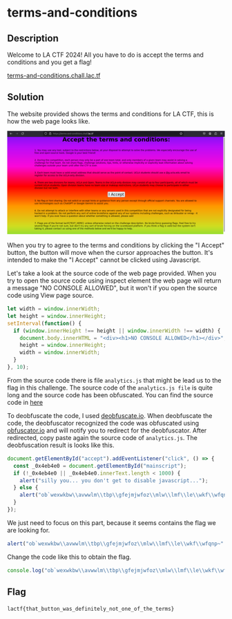 # terms-and-conditions

## Description
Welcome to LA CTF 2024! All you have to do is accept the terms and conditions and you get a flag!

[terms-and-conditions.chall.lac.tf](https://terms-and-conditions.chall.lac.tf/)

## Solution
The website provided shows the terms and conditions for LA CTF, this is how the web page looks like.

![Web page display](./1.png)

When you try to agree to the terms and conditions by clicking the "I Accept" button, the button will move when the cursor approaches the button.
It's intended to make the "I Accept" cannot be clicked using Javascript.

Let's take a look at the source code of the web page provided. 
When you try to open the source code using inspect element the web page will return a message "NO CONSOLE ALLOWED", but it won't if you open the source code using View page source.

```js
let width = window.innerWidth;
let height = window.innerHeight;
setInterval(function() {
  if (window.innerHeight !== height || window.innerWidth !== width) {
    document.body.innerHTML = "<div><h1>NO CONSOLE ALLOWED</h1></div>";
    height = window.innerHeight;
    width = window.innerWidth;
  }
}, 10);
```

From the source code there is file `analytics.js` that might be lead us to the flag in this challenge.
The source code of the `analytics.js file` is quite long and the source code has been obfuscated. You can find the source code in [here](./analytics.js)

To deobfuscate the code, I used [deobfuscate.io](https://deobfuscate.io/). 
When deobfuscate the code, the deobfuscator recognized the code was obfuscated using [obfuscator.io](https://obfuscator.io/) and will notify you to redirect for the deobfuscator.
After redirected, copy paste again the source code of `analytics.js`. The deobfuscation result is looks like this.

```js
document.getElementById("accept").addEventListener("click", () => {
  const _0x4eb4e0 = document.getElementById("mainscript");
  if (!_0x4eb4e0 || _0x4eb4e0.innerText.length < 1000) {
    alert("silly you... you don't get to disable javascript...");
  } else {
    alert("ob`wexwkbw\\avwwlm\\tbp\\gfejmjwfoz\\mlw\\lmf\\le\\wkf\\wfqnp~".split``.map(_0x286792 => String.fromCharCode(_0x286792.charCodeAt(0) ^ 3)).join``);
  }
});
```

We just need to focus on this part, because it seems contains the flag we are looking for.

```js
alert("ob`wexwkbw\\avwwlm\\tbp\\gfejmjwfoz\\mlw\\lmf\\le\\wkf\\wfqnp~".split``.map(_0x286792 => String.fromCharCode(_0x286792.charCodeAt(0) ^ 3)).join``);
```

Change the code like this to obtain the flag.

```js
console.log("ob`wexwkbw\\avwwlm\\tbp\\gfejmjwfoz\\mlw\\lmf\\le\\wkf\\wfqnp~".split``.map(_0x286792 => String.fromCharCode(_0x286792.charCodeAt(0) ^ 3)).join``);
```

## Flag
`lactf{that_button_was_definitely_not_one_of_the_terms}`

